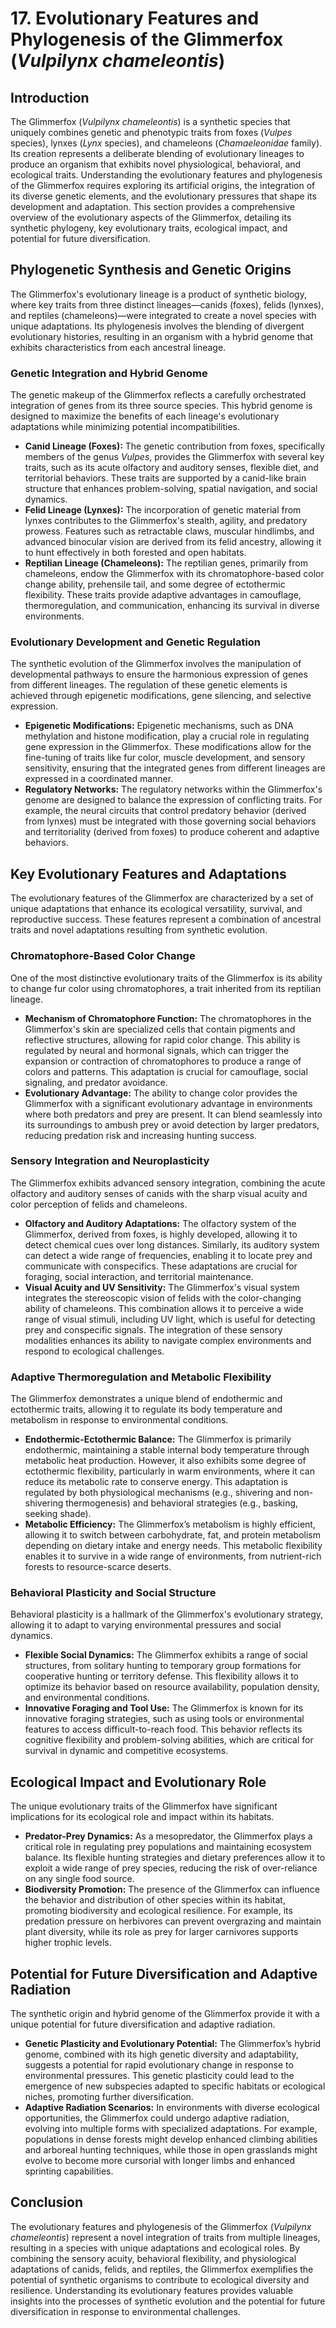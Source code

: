 # 17. Evolutionary Features and Phylogenesis of the Glimmerfox (*Vulpilynx chameleontis*)

## Introduction

The Glimmerfox (*Vulpilynx chameleontis*) is a synthetic species that uniquely combines genetic and phenotypic traits from foxes (*Vulpes* species), lynxes (*Lynx* species), and chameleons (*Chamaeleonidae* family). Its creation represents a deliberate blending of evolutionary lineages to produce an organism that exhibits novel physiological, behavioral, and ecological traits. Understanding the evolutionary features and phylogenesis of the Glimmerfox requires exploring its artificial origins, the integration of its diverse genetic elements, and the evolutionary pressures that shape its development and adaptation. This section provides a comprehensive overview of the evolutionary aspects of the Glimmerfox, detailing its synthetic phylogeny, key evolutionary traits, ecological impact, and potential for future diversification.

## Phylogenetic Synthesis and Genetic Origins

The Glimmerfox's evolutionary lineage is a product of synthetic biology, where key traits from three distinct lineages—canids (foxes), felids (lynxes), and reptiles (chameleons)—were integrated to create a novel species with unique adaptations. Its phylogenesis involves the blending of divergent evolutionary histories, resulting in an organism with a hybrid genome that exhibits characteristics from each ancestral lineage.

### Genetic Integration and Hybrid Genome

The genetic makeup of the Glimmerfox reflects a carefully orchestrated integration of genes from its three source species. This hybrid genome is designed to maximize the benefits of each lineage's evolutionary adaptations while minimizing potential incompatibilities.

- **Canid Lineage (Foxes):** The genetic contribution from foxes, specifically members of the genus *Vulpes*, provides the Glimmerfox with several key traits, such as its acute olfactory and auditory senses, flexible diet, and territorial behaviors. These traits are supported by a canid-like brain structure that enhances problem-solving, spatial navigation, and social dynamics.
- **Felid Lineage (Lynxes):** The incorporation of genetic material from lynxes contributes to the Glimmerfox's stealth, agility, and predatory prowess. Features such as retractable claws, muscular hindlimbs, and advanced binocular vision are derived from its felid ancestry, allowing it to hunt effectively in both forested and open habitats.
- **Reptilian Lineage (Chameleons):** The reptilian genes, primarily from chameleons, endow the Glimmerfox with its chromatophore-based color change ability, prehensile tail, and some degree of ectothermic flexibility. These traits provide adaptive advantages in camouflage, thermoregulation, and communication, enhancing its survival in diverse environments.

### Evolutionary Development and Genetic Regulation

The synthetic evolution of the Glimmerfox involves the manipulation of developmental pathways to ensure the harmonious expression of genes from different lineages. The regulation of these genetic elements is achieved through epigenetic modifications, gene silencing, and selective expression.

- **Epigenetic Modifications:** Epigenetic mechanisms, such as DNA methylation and histone modification, play a crucial role in regulating gene expression in the Glimmerfox. These modifications allow for the fine-tuning of traits like fur color, muscle development, and sensory sensitivity, ensuring that the integrated genes from different lineages are expressed in a coordinated manner.
- **Regulatory Networks:** The regulatory networks within the Glimmerfox's genome are designed to balance the expression of conflicting traits. For example, the neural circuits that control predatory behavior (derived from lynxes) must be integrated with those governing social behaviors and territoriality (derived from foxes) to produce coherent and adaptive behaviors.

## Key Evolutionary Features and Adaptations

The evolutionary features of the Glimmerfox are characterized by a set of unique adaptations that enhance its ecological versatility, survival, and reproductive success. These features represent a combination of ancestral traits and novel adaptations resulting from synthetic evolution.

### Chromatophore-Based Color Change

One of the most distinctive evolutionary traits of the Glimmerfox is its ability to change fur color using chromatophores, a trait inherited from its reptilian lineage.

- **Mechanism of Chromatophore Function:** The chromatophores in the Glimmerfox's skin are specialized cells that contain pigments and reflective structures, allowing for rapid color change. This ability is regulated by neural and hormonal signals, which can trigger the expansion or contraction of chromatophores to produce a range of colors and patterns. This adaptation is crucial for camouflage, social signaling, and predator avoidance.
- **Evolutionary Advantage:** The ability to change color provides the Glimmerfox with a significant evolutionary advantage in environments where both predators and prey are present. It can blend seamlessly into its surroundings to ambush prey or avoid detection by larger predators, reducing predation risk and increasing hunting success.

### Sensory Integration and Neuroplasticity

The Glimmerfox exhibits advanced sensory integration, combining the acute olfactory and auditory senses of canids with the sharp visual acuity and color perception of felids and chameleons.

- **Olfactory and Auditory Adaptations:** The olfactory system of the Glimmerfox, derived from foxes, is highly developed, allowing it to detect chemical cues over long distances. Similarly, its auditory system can detect a wide range of frequencies, enabling it to locate prey and communicate with conspecifics. These adaptations are crucial for foraging, social interaction, and territorial maintenance.
- **Visual Acuity and UV Sensitivity:** The Glimmerfox's visual system integrates the stereoscopic vision of felids with the color-changing ability of chameleons. This combination allows it to perceive a wide range of visual stimuli, including UV light, which is useful for detecting prey and conspecific signals. The integration of these sensory modalities enhances its ability to navigate complex environments and respond to ecological challenges.

### Adaptive Thermoregulation and Metabolic Flexibility

The Glimmerfox demonstrates a unique blend of endothermic and ectothermic traits, allowing it to regulate its body temperature and metabolism in response to environmental conditions.

- **Endothermic-Ectothermic Balance:** The Glimmerfox is primarily endothermic, maintaining a stable internal body temperature through metabolic heat production. However, it also exhibits some degree of ectothermic flexibility, particularly in warm environments, where it can reduce its metabolic rate to conserve energy. This adaptation is regulated by both physiological mechanisms (e.g., shivering and non-shivering thermogenesis) and behavioral strategies (e.g., basking, seeking shade).
- **Metabolic Efficiency:** The Glimmerfox’s metabolism is highly efficient, allowing it to switch between carbohydrate, fat, and protein metabolism depending on dietary intake and energy needs. This metabolic flexibility enables it to survive in a wide range of environments, from nutrient-rich forests to resource-scarce deserts.

### Behavioral Plasticity and Social Structure

Behavioral plasticity is a hallmark of the Glimmerfox's evolutionary strategy, allowing it to adapt to varying environmental pressures and social dynamics.

- **Flexible Social Dynamics:** The Glimmerfox exhibits a range of social structures, from solitary hunting to temporary group formations for cooperative hunting or territory defense. This flexibility allows it to optimize its behavior based on resource availability, population density, and environmental conditions.
- **Innovative Foraging and Tool Use:** The Glimmerfox is known for its innovative foraging strategies, such as using tools or environmental features to access difficult-to-reach food. This behavior reflects its cognitive flexibility and problem-solving abilities, which are critical for survival in dynamic and competitive ecosystems.

## Ecological Impact and Evolutionary Role

The unique evolutionary traits of the Glimmerfox have significant implications for its ecological role and impact within its habitats.

- **Predator-Prey Dynamics:** As a mesopredator, the Glimmerfox plays a critical role in regulating prey populations and maintaining ecosystem balance. Its flexible hunting strategies and dietary preferences allow it to exploit a wide range of prey species, reducing the risk of over-reliance on any single food source.
- **Biodiversity Promotion:** The presence of the Glimmerfox can influence the behavior and distribution of other species within its habitat, promoting biodiversity and ecological resilience. For example, its predation pressure on herbivores can prevent overgrazing and maintain plant diversity, while its role as prey for larger carnivores supports higher trophic levels.

## Potential for Future Diversification and Adaptive Radiation

The synthetic origin and hybrid genome of the Glimmerfox provide it with a unique potential for future diversification and adaptive radiation.

- **Genetic Plasticity and Evolutionary Potential:** The Glimmerfox’s hybrid genome, combined with its high genetic diversity and adaptability, suggests a potential for rapid evolutionary change in response to environmental pressures. This genetic plasticity could lead to the emergence of new subspecies adapted to specific habitats or ecological niches, promoting further diversification.
- **Adaptive Radiation Scenarios:** In environments with diverse ecological opportunities, the Glimmerfox could undergo adaptive radiation, evolving into multiple forms with specialized adaptations. For example, populations in dense forests might develop enhanced climbing abilities and arboreal hunting techniques, while those in open grasslands might evolve to become more cursorial with longer limbs and enhanced sprinting capabilities.

## Conclusion

The evolutionary features and phylogenesis of the Glimmerfox (*Vulpilynx chameleontis*) represent a novel integration of traits from multiple lineages, resulting in a species with unique adaptations and ecological roles. By combining the sensory acuity, behavioral flexibility, and physiological adaptations of canids, felids, and reptiles, the Glimmerfox exemplifies the potential of synthetic organisms to contribute to ecological diversity and resilience. Understanding its evolutionary features provides valuable insights into the processes of synthetic evolution and the potential for future diversification in response to environmental challenges.

